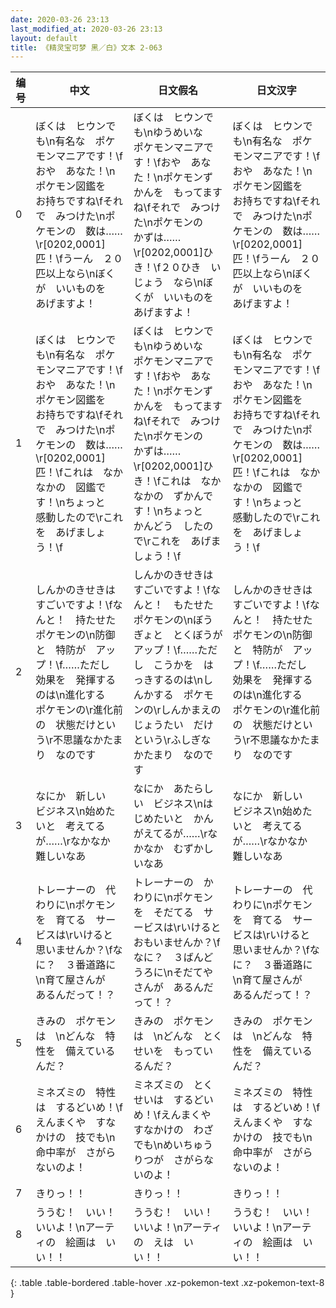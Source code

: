 ```yaml
---
date: 2020-03-26 23:13
last_modified_at: 2020-03-26 23:13
layout: default
title: 《精灵宝可梦 黑／白》文本 2-063
---
```

| 编号 | 中文 | 日文假名 | 日文汉字 |
| ---- | ---- | ---- | --- |
| 0 | ぼくは　ヒウンでも\n有名な　ポケモンマニアです！\fおや　あなた！\nポケモン図鑑を　お持ちですね\fそれで　みつけた\nポケモンの　数は……\r[0202,0001]匹！\fうーん　２０匹以上なら\nぼくが　いいものを　あげますよ！ | ぼくは　ヒウンでも\nゆうめいな　ポケモンマニアです！\fおや　あなた！\nポケモンずかんを　もってますね\fそれで　みつけた\nポケモンの　かずは……\r[0202,0001]ひき！\f２０ひき　いじょう　なら\nぼくが　いいものを　あげますよ！ | ぼくは　ヒウンでも\n有名な　ポケモンマニアです！\fおや　あなた！\nポケモン図鑑を　お持ちですね\fそれで　みつけた\nポケモンの　数は……\r[0202,0001]匹！\fうーん　２０匹以上なら\nぼくが　いいものを　あげますよ！ |
| 1 | ぼくは　ヒウンでも\n有名な　ポケモンマニアです！\fおや　あなた！\nポケモン図鑑を　お持ちですね\fそれで　みつけた\nポケモンの　数は……\r[0202,0001]匹！\fこれは　なかなかの　図鑑です！\nちょっと　感動したので\rこれを　あげましょう！\f | ぼくは　ヒウンでも\nゆうめいな　ポケモンマニアです！\fおや　あなた！\nポケモンずかんを　もってますね\fそれで　みつけた\nポケモンの　かずは……\r[0202,0001]ひき！\fこれは　なかなかの　ずかんです！\nちょっと　かんどう　したので\rこれを　あげましょう！\f | ぼくは　ヒウンでも\n有名な　ポケモンマニアです！\fおや　あなた！\nポケモン図鑑を　お持ちですね\fそれで　みつけた\nポケモンの　数は……\r[0202,0001]匹！\fこれは　なかなかの　図鑑です！\nちょっと　感動したので\rこれを　あげましょう！\f |
| 2 | しんかのきせきは　すごいですよ！\fなんと！　持たせた　ポケモンの\n防御と　特防が　アップ！\f……ただし　効果を　発揮するのは\n進化する　ポケモンの\r進化前の　状態だけという\r不思議なかたまり　なのです | しんかのきせきは　すごいですよ！\fなんと！　もたせた　ポケモンの\nぼうぎょと　とくぼうが　アップ！\f……ただし　こうかを　はっきするのは\nしんかする　ポケモンの\rしんかまえの　じょうたい　だけという\rふしぎな　かたまり　なのです | しんかのきせきは　すごいですよ！\fなんと！　持たせた　ポケモンの\n防御と　特防が　アップ！\f……ただし　効果を　発揮するのは\n進化する　ポケモンの\r進化前の　状態だけという\r不思議なかたまり　なのです |
| 3 | なにか　新しい　ビジネス\n始めたいと　考えてるが……\rなかなか　難しいなあ | なにか　あたらしい　ビジネス\nはじめたいと　かんがえてるが……\rなかなか　むずかしいなあ | なにか　新しい　ビジネス\n始めたいと　考えてるが……\rなかなか　難しいなあ |
| 4 | トレーナーの　代わりに\nポケモンを　育てる　サービスは\rいけると　思いませんか？\fなに？　３番道路に\n育て屋さんが　あるんだって！？ | トレーナーの　かわりに\nポケモンを　そだてる　サービスは\rいけると　おもいませんか？\fなに？　３ばんどうろに\nそだてやさんが　あるんだって！？ | トレーナーの　代わりに\nポケモンを　育てる　サービスは\rいけると　思いませんか？\fなに？　３番道路に\n育て屋さんが　あるんだって！？ |
| 5 | きみの　ポケモンは　\nどんな　特性を　備えているんだ？ | きみの　ポケモンは　\nどんな　とくせいを　もっているんだ？ | きみの　ポケモンは　\nどんな　特性を　備えているんだ？ |
| 6 | ミネズミの　特性は　するどいめ！\fえんまくや　すなかけの　技でも\n命中率が　さがらないのよ！ | ミネズミの　とくせいは　するどいめ！\fえんまくや　すなかけの　わざでも\nめいちゅうりつが　さがらないのよ！ | ミネズミの　特性は　するどいめ！\fえんまくや　すなかけの　技でも\n命中率が　さがらないのよ！ |
| 7 | きりっ！！ | きりっ！！ | きりっ！！ |
| 8 | ううむ！　いい！　いいよ！\nアーティの　絵画は　いい！！ | ううむ！　いい！　いいよ！\nアーティの　えは　いい！！ | ううむ！　いい！　いいよ！\nアーティの　絵画は　いい！！ |
{: .table .table-bordered .table-hover .xz-pokemon-text .xz-pokemon-text-8 }